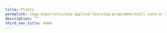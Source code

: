 ```yaml
---
title: Plants
permalink: /hgp-experience/alp-applied-learning-programme/xcell-zone-website/home/plants/
description: ""
third_nav_title: Home
---
```

